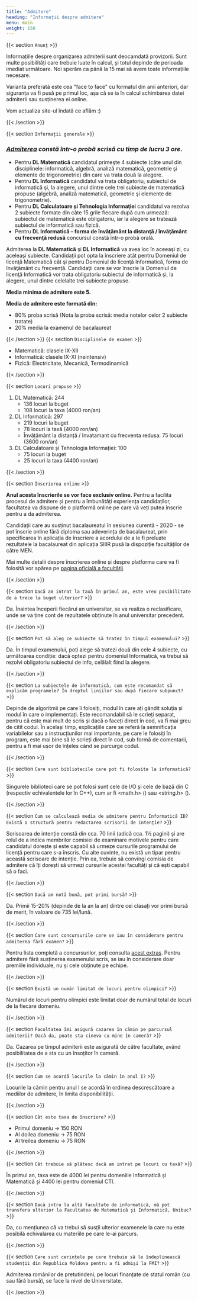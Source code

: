 ```yaml
---
title: "Admitere"
heading: "Informații despre admitere"
menu: main
weight: 150
---
```


{{< section `Anunț` >}}

Informațiile despre organizarea admiterii sunt deocamdată provizorii. Sunt multe posibilități care trebuie luate în calcul, și totul depinde de perioada imediat următoare. Noi sperăm ca până la 15 mai să avem toate informațiile necesare.

Varianta preferată este cea "face to face" cu formatul din anii anteriori, dar siguranța va fi pusă pe primul loc, așa că se ia în calcul schimbarea datei admiterii sau susținerea ei online.

Vom actualiza site-ul îndată ce aflăm :)

{{< /section >}}

{{< section `Informații generale` >}}

### *[Admiterea](http://fmi.unibuc.ro/ro/admitere_licenta/examen_admitere_iulie_2020/) constă într-o probă scrisă cu timp de lucru 3 ore.*

- Pentru **DL Matematică** candidatul primeşte 4 subiecte (câte unul din disciplinele: informatică, algebră, analiză matematică, geometrie şi elemente de trigonometrie) din care va trata două la alegere.
- Pentru **DL Informatică** candidatul va trata obligatoriu, subiectul de informatică şi, la alegere, unul dintre cele trei subiecte de matematică propuse (algebră, analiză matematică, geometrie şi elemente de trigonometrie).
- Pentru **DL Calculatoare și Tehnologia Informaţiei** candidatul va rezolva 2 subiecte formate din câte 15 grile fiecare după cum urmează: subiectul de matematică este obligatoriu, iar la alegere se tratează subiectul de informatică sau fizică.
- Pentru **DL Informatică – forma de învăţământ la distanţă / învăţământ cu frecvenţă redusă** concursul constă într-o probă orală.
 
Admiterea la **DL Matematică** şi **DL Informatică** va avea loc în aceeaşi zi, cu aceleaşi subiecte. Candidaţii pot opta la înscriere atât pentru Domeniul de licenţă Matematică cât şi pentru Domeniul de licenţă Informatică, forma de învăţământ cu frecvență. Candidaţii care se vor înscrie la Domeniul de licenţă Informatică vor trata obligatoriu subiectul de informatică şi, la alegere, unul dintre celelalte trei subiecte propuse.

**Media minima de admitere este 5.**

**Media de admitere este formată din:**
  - 80% proba scrisă (Nota la proba scrisă: media notelor celor 2 subiecte tratate)
 - 20% media la examenul de bacalaureat

{{< /section >}}
{{< section `Disciplinele de examen` >}}

- Matematică: clasele IX-XII
- Informatică: clasele IX-XI (neintensiv)
- Fizică: Electricitate, Mecanică, Termodinamică

{{< /section >}}

{{< section `Locuri propuse` >}}
1. DL Matematică: 244
     - 136 locuri la buget
     - 108 locuri la taxa (4000 ron/an)
2. DL Informatică: 297
     - 219 locuri la buget
     - 78 locuri la taxă (4000 ron/an)
     - Învățământ la distanță / Invatamant cu frecventa redusa: 75 locuri (3600 ron/an)
3. DL Calculatoare și Tehnologia Informației: 100
     - 75 locuri la buget
     - 25 locuri la taxa (4400 ron/an)

{{< /section >}}

{{< section `Înscrierea online` >}}

**Anul acesta înscrierile se vor face exclusiv online.**
Pentru a facilita procesul de admitere și pentru a îmbunătăți experiența candidaților, facultatea va dispune de o platformă online pe care vă veți putea înscrie pentru a da admiterea. 

Candidații care au susținut bacalaureatul în sesiunea curentă - 2020 - se pot înscrie online fără diploma sau adeverința de bacalaureat, prin specificarea în aplicația de înscriere a acordului de a le fi preluate rezultatele la bacalaureat din aplicația SIIIR pusă la dispoziție facultăților de către MEN. 

Mai multe detalii despre înscrierea online și despre platforma care va fi folosită vor apărea pe [pagina oficială a facultății](http://fmi.unibuc.ro/ro/admitere_licenta/examen_admitere_iulie_2020/).

{{< /section >}}

{{< section `Dacă am intrat la taxă în primul an, este vreo posibilitate de a trece la buget ulterior?` >}}

Da. Înaintea începerii fiecărui an universitar, se va realiza o reclasificare, unde se va ține cont de rezultatele obținute în anul universitar precedent.

{{< /section >}}

{{< section `Pot să aleg ce subiecte să tratez în timpul examenului?` >}}

Da. În timpul examenului, poți alege să tratezi două din cele 4 subiecte, cu următoarea condiție: dacă optezi pentru domeniul Informatică, va trebui să rezolvi obligatoriu subiectul de info, celălalt fiind la alegere.

{{< /section >}}

{{< section `La subiectele de informatică, cum este recomandat să explicăm programele? În dreptul
liniilor sau după fiecare subpunct?` >}}

Depinde de algoritmii pe care îi folosiți, modul în care ați gândit soluția și modul în care o implementați. Este recomandabil să le scrieți separat, pentru că este mai mult de scris și dacă o faceți direct în cod, va fi mai greu de citit codul. În același timp, explicațiile care se referă la semnificația variabilelor sau a instrucțiunilor mai importante, pe care le folosiți în program, este mai bine să le scrieți direct în cod, sub formă de comentarii, pentru a fi mai ușor de înțeles când se parcurge codul.

{{< /section >}}

{{< section `Care sunt bibliotecile care pot fi folosite la informatică?` >}}

Singurele biblioteci care se pot folosi sunt cele de I/O și cele de bază din C (respectiv echivalentele lor în C++), cum ar fi <math.h> (<cmath>) sau <string.h> (<cstring>).

{{< /section >}}

{{< section `Cum se calculează media de admitere pentru Informatică ID? Există o structură pentru
redactarea scrisorii de intenție?` >}}

Scrisoarea de intenție constă din cca. 70 linii (adică cca. 1½ pagini) și are rolul de a indica membrilor comisiei de examinare motivele pentru care candidatul dorește și este capabil să urmeze cursurile programului de licență pentru care s-a înscris.
Cu alte cuvinte, nu există un tipar pentru această scrisoare de intenție. Prin ea, trebuie să convingi comisia de admitere că îți dorești să urmezi cursurile acestei facultăți și că ești capabil să o faci.

{{< /section >}}

{{< section `Dacă am notă bună, pot primi bursă?` >}}

Da. Primii 15-20% (depinde de la an la an) dintre cei clasați vor primi bursă de merit, în valoare de 735 lei/lună.

{{< /section >}}

{{< section `Care sunt concursurile care se iau în considerare pentru admiterea fără examen?` >}}

Pentru lista completă a concursurilor, poți consulta [acest extras](http://fmi.unibuc.ro/ro/pdf/2019/admitere/licenta/Dreptul_de_inscriere_la_concurs-extras_din_Metodologia_FMI_de_admitere_2019.pdf). Pentru admitere fără susținerea examenului scris, se iau în considerare doar premiile individuale, nu și cele obținute pe echipe.

{{< /section >}}

{{< section `Există un număr limitat de locuri pentru olimpici?` >}}

Numărul de locuri pentru olimpici este limitat doar de numărul total de locuri de la fiecare domeniu.

{{< /section >}}

{{< section `Facultatea îmi asigură cazarea în cămin pe parcursul admiterii? Dacă da, poate sta
cineva cu mine în cameră?` >}}

Da. Cazarea pe timpul admiterii este asigurată de către facultate, având posibilitatea de a sta cu un însoțitor în cameră.

{{< /section >}}

{{< section `Cum se acordă locurile la cămin în anul I?` >}}

Locurile la cămin pentru anul I se acordă în ordinea descrescătoare a mediilor de admitere, în limita disponibilității.

{{< /section >}}

{{< section `Cât este taxa de înscriere?` >}}

 - Primul domeniu → 150 RON
 - Al doilea domeniu → 75 RON
 - Al treilea domeniu → 75 RON

{{< /section >}}

{{< section `Cât trebuie să plătesc dacă am intrat pe locuri cu taxă?` >}}

În primul an, taxa este de 4000 lei pentru domeniile Informatică și Matematică și 4400 lei pentru domeniul CTI.

{{< /section >}}

{{< section `Dacă intru la altă facultate de informatică, mă pot transfera ulterior la Facultatea de
Matematică și Informatică, Unibuc?` >}}

Da, cu mențiunea că va trebui să susții ulterior examenele la care nu este posibilă echivalarea cu materiile pe care le-ai parcurs.

{{< /section >}}

{{< section `Care sunt cerințele pe care trebuie să le îndeplinească studenții din Republica Moldova
pentru a fi admiși la FMI?` >}}

Admiterea românilor de pretutindeni, pe locuri finanțate de statul român (cu sau
fără bursă), se face la nivel de Universitate.

{{< /section >}}
